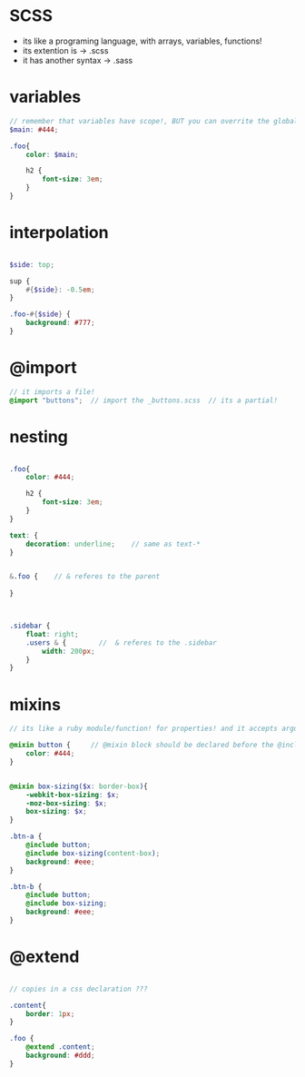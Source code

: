 # SCSS

- its like a programing language, with arrays, variables, functions!
- its extention is -> .scss
- it has another syntax -> .sass



# variables
```scss
// remember that variables have scope!, BUT you can overrite the global variable
$main: #444; 

.foo{
    color: $main;

    h2 {
        font-size: 3em;
    }
}

```

# interpolation
```scss

$side: top; 

sup {
    #{$side}: -0.5em;
}

.foo-#{$side} {
    background: #777;
}

```




# @import
```scss
// it imports a file!
@import "buttons";  // import the _buttons.scss  // its a partial!


```


# nesting
```scss

.foo{
    color: #444;

    h2 {
        font-size: 3em;
    }
}

```




```scss
text: {
    decoration: underline;    // same as text-*
}

```





```scss

&.foo {    // & referes to the parent
    
}



.sidebar {
    float: right;
    .users & {        //  & referes to the .sidebar
        width: 200px;
    }
}

```








# mixins
```scss
// its like a ruby module/function! for properties! and it accepts arguments and a optional default value! awesome!

@mixin button {     // @mixin block should be declared before the @include statement, so put them in the top!
    color: #444;
}


@mixin box-sizing($x: border-box){
    -webkit-box-sizing: $x;
    -moz-box-sizing: $x;
    box-sizing: $x;
}

.btn-a {
    @include button;
    @include box-sizing(content-box);
    background: #eee;
}

.btn-b {
    @include button;
    @include box-sizing;
    background: #eee;
}

```



# @extend

```scss

// copies in a css declaration ???

.content{
    border: 1px;
}

.foo {
    @extend .content;
    background: #ddd;
}

```








































